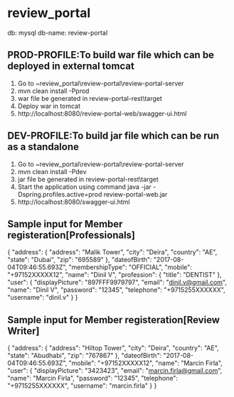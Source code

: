 # review_portal

db: mysql
db-name: review-portal

PROD-PROFILE:To build war file which can be deployed in external tomcat
------------------------------------------------------------
1. Go to ~review_portal\review-portal\review-portal-server
2. mvn clean install -Pprod
3. war file be generated in review-portal-rest\target
4. Deploy war in tomcat
5. http://localhost:8080/review-portal-web/swagger-ui.html

DEV-PROFILE:To build jar file which can be run as a standalone
------------------------------------------------------------
1. Go to ~review_portal\review-portal\review-portal-server
2. mvn clean install -Pdev
3. jar file be generated in review-portal-rest\target
4. Start the application using command java -jar -Dspring.profiles.active=prod review-portal-web.jar
5. http://localhost:8080/swagger-ui.html


Sample input for Member registeration[Professionals]
---------------------------------------------------------------
{
  "address": {
    "address": "Malik Tower",
    "city": "Deira",
    "country": "AE",
    "state": "Dubai",
    "zip": "695589"
  },
  "dateofBirth": "2017-08-04T09:46:55.693Z",
  "membershipType": "OFFICIAL",
  "mobile": "+97152XXXXX12",
  "name": "Dinil V",
  "profession": {
    "title": "DENTIST"
  },
  "user": {
    "displayPicture": "897FFF9979797",
    "email": "dinil.v@gmail.com",
    "name": "Dinil V",
    "password": "12345",
    "telephone": "+9715255XXXXXX",
    "username": "dinil.v"
  }
}

Sample input for Member registeration[Review Writer]
---------------------------------------------------------------
{
  "address": {
    "address": "Hiltop Tower",
    "city": "Deira",
    "country": "AE",
    "state": "Abudhabi",
    "zip": "767867"
  },
  "dateofBirth": "2017-08-04T09:46:55.693Z",
  "mobile": "+97152XXXXX12",
  "name": "Marcin Firla",
  "user": {
    "displayPicture": "3423423",
    "email": "marcin.firla@gmail.com",
    "name": "Marcin Firla",
    "password": "12345",
    "telephone": "+9715255XXXXXX",
    "username": "marcin.firla"
  }
}
